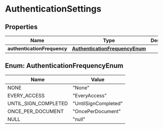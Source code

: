 

# AuthenticationSettings


## Properties

| Name | Type | Description | Notes |
|------------ | ------------- | ------------- | -------------|
|**authenticationFrequency** | [**AuthenticationFrequencyEnum**](#AuthenticationFrequencyEnum) |  |  [optional] |



## Enum: AuthenticationFrequencyEnum

| Name | Value |
|---- | -----|
| NONE | &quot;None&quot; |
| EVERY_ACCESS | &quot;EveryAccess&quot; |
| UNTIL_SIGN_COMPLETED | &quot;UntilSignCompleted&quot; |
| ONCE_PER_DOCUMENT | &quot;OncePerDocument&quot; |
| NULL | &quot;null&quot; |



